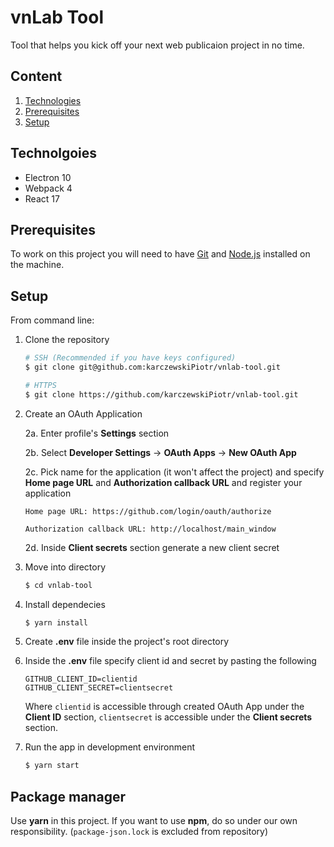 # vnLab Tool

Tool that helps you kick off your next web publicaion project in no time.

## Content

1. [Technologies](#technologies)
2. [Prerequisites](#prerequisites)
3. [Setup](#setup)

## Technolgoies

- Electron 10
- Webpack 4
- React 17

## Prerequisites

To work on this project you will need to have [Git](https://git-scm.com/) and [Node.js](https://nodejs.org/en/) installed on the machine.

## Setup

From command line:

1.  Clone the repository

    ```bash
    # SSH (Recommended if you have keys configured)
    $ git clone git@github.com:karczewskiPiotr/vnlab-tool.git

    # HTTPS
    $ git clone https://github.com/karczewskiPiotr/vnlab-tool.git
    ```

2.  Create an OAuth Application

    2a. Enter profile's **Settings** section

    2b. Select **Developer Settings** -> **OAuth Apps** -> **New OAuth App**

    2c. Pick name for the application (it won't affect the project) and specify **Home page URL** and **Authorization callback URL** and register your application

        Home page URL: https://github.com/login/oauth/authorize

        Authorization callback URL: http://localhost/main_window

    2d. Inside **Client secrets** section generate a new client secret

3.  Move into directory

    ```bash
    $ cd vnlab-tool
    ```

4.  Install dependecies

    ```bash
    $ yarn install
    ```

5.  Create **.env** file inside the project's root directory

6.  Inside the **.env** file specify client id and secret by pasting the following

    ```
    GITHUB_CLIENT_ID=clientid
    GITHUB_CLIENT_SECRET=clientsecret
    ```

    Where `clientid` is accessible through created OAuth App under the **Client ID** section, `clientsecret` is accessible under the **Client secrets** section.

7.  Run the app in development environment

    ```bash
    $ yarn start
    ```

## Package manager

Use **yarn** in this project. If you want to use **npm**, do so under our own responsibility. (`package-json.lock` is excluded from repository)
